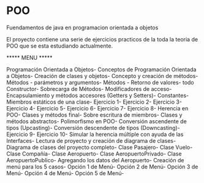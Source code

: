 # POO
Fuendamentos de java en programacion orientada a objetos

El proyecto contiene una serie de ejercicios practicos de la toda la teoria de POO que se esta estudiando actualmente.

***** MENU *****

Programación Orientada a Objetos-
Conceptos de Programación Orientada a Objetos-
Creación de clases y objetos-
Concepto y creación de métodos-
Métodos - parámetros y argumentos-
Métodos - Retorno de valores-
todo Constructor-
Sobrecarga de Métodos-
Modificadores de acceso-
Encapsulamiento y métodos accesores (Getters y Setters)-
Constantes-
Miembros estáticos de una clase-
Ejercicio 1-
Ejercicio 2-
Ejercicio 3-
Ejercicio 4-
Ejercicio 5-
Ejercicio 6-
Ejercicio 7-
Ejercicio 8-
Herencia en POO-
Clases y métodos final-
Sobre escritura de miembros-
Clases y métodos abstractos-
Polimorfismo en POO-
Conversión ascendente de tipos (Upcasting)-
Conversión descendente de tipos (Downcasting)-
Ejercicio 9-
Ejercicio 10-
Simular la herencia múltiple con ayuda de las Interfaces-
Lectura de proyecto y creación de diagrama de clases-
Diagrama de clases del proyecto completo-
Clase Pasajero-
Clase Vuelo-
Clase Compañía-
Clase Aeropuerto-
Clase AeropuertoPrivado-
Clase AeropuertoPublico-
Agregando los datos del Aeropuerto-
Creación de menú para los 5 casos-
 Opción 1 de Menú-
 Opción 2 de Menú-
 Opción 3 de Menú-
 Opción 4 de Menú-
 Opción 5 de Menú-
